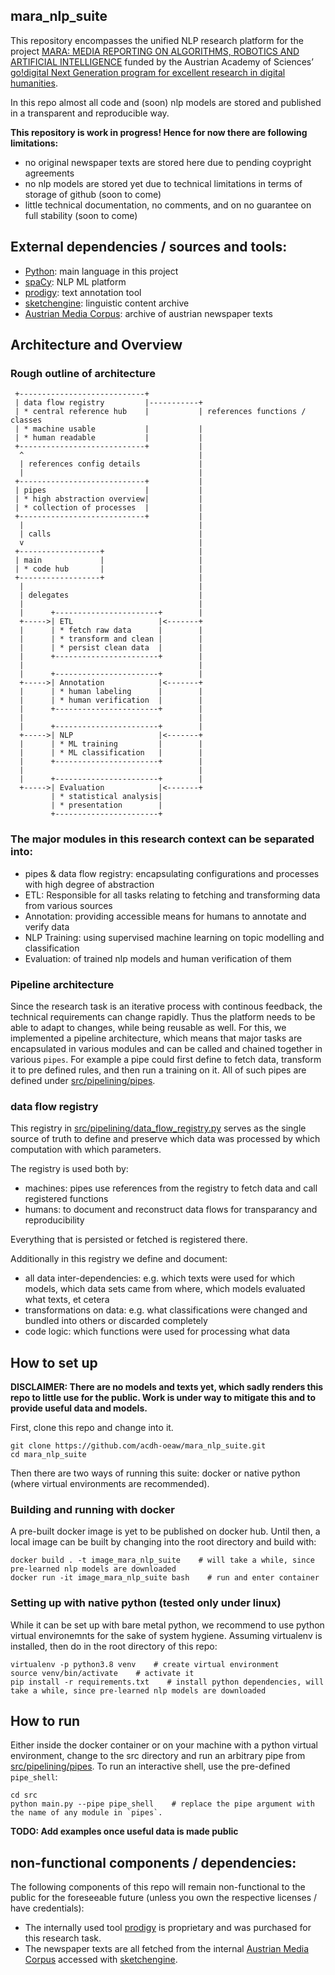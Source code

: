## mara_nlp_suite

This repository encompasses the unified NLP research platform for the project [MARA: MEDIA REPORTING ON ALGORITHMS, ROBOTICS AND ARTIFICIAL INTELLIGENCE](https://www.oeaw.ac.at/cmc/research/media-accountability-media-change-mamc/media-ethics-and-media-accountability/triple-a-algorithms-automation-accountability/media-reporting-on-algorithms-robotics-and-artificial-intelligence-representation-of-risks-and-responsibility-in-the-automation-debate-mara) funded by the Austrian Academy of Sciences’ [go!digital Next Generation program for excellent research in digital humanities](https://www.oeaw.ac.at/foerderungen/godigital/godigital-next-generation).

In this repo almost all code and (soon) nlp models are stored and published in a transparent and reproducible way.

**This repository is work in progress! Hence for now there are following limitations:**

* no original newspaper texts are stored here due to pending coypright agreements
* no nlp models are stored yet due to technical limitations in terms of storage of github (soon to come)
* little technical documentation, no comments, and on no guarantee on full stability (soon to come)


## External dependencies / sources and tools:

* [Python](https://www.python.org/): main language in this project
* [spaCy](https://spacy.io/): NLP ML platform
* [prodigy](http://prodi.gy/): text annotation tool
* [sketchengine](https://www.sketchengine.eu/): linguistic content archive
* [Austrian Media Corpus](https://www.oeaw.ac.at/acdh/tools/amc-austria-media-corpus): archive of austrian newspaper texts


## Architecture and Overview

### Rough outline of architecture

```
 +----------------------------+ 
 | data flow registry         |-----------+
 | * central reference hub    |           | references functions / classes
 | * machine usable           |           | 
 | * human readable           |           |
 +----------------------------+           |
  ^                                       |
  | references config details             |
  |                                       |
 +----------------------------+           |
 | pipes                      |           |
 | * high abstraction overview|           |
 | * collection of processes  |           |
 +----------------------------+           |
  |                                       |
  | calls                                 |
  v                                       |
 +------------------+                     |
 | main             |                     |
 | * code hub       |                     |
 +------------------+                     |
  |                                       |
  | delegates                             |
  |                                       |
  |      +-----------------------+        |
  +----->| ETL                   |<-------+
  |      | * fetch raw data      |        |
  |      | * transform and clean |        |
  |      | * persist clean data  |        |
  |      +-----------------------+        |
  |                                       |
  |      +-----------------------+        |
  +----->| Annotation            |<-------+
  |      | * human labeling      |        |
  |      | * human verification  |        |
  |      +-----------------------+        |
  |                                       |
  |      +-----------------------+        |
  +----->| NLP                   |<-------+
  |      | * ML training         |        |
  |      | * ML classification   |        |
  |      +-----------------------+        |
  |                                       |
  |      +-----------------------+        |
  +----->| Evaluation            |<-------+
         | * statistical analysis|
         | * presentation        |
         +-----------------------+
```

### The major modules in this research context can be separated into:
* pipes & data flow registry: encapsulating configurations and processes with high degree of abstraction
* ETL: Responsible for all tasks relating to fetching and transforming data from various sources
* Annotation: providing accessible means for humans to annotate and verify data
* NLP Training: using supervised machine learning on topic modelling and classification 
* Evaluation: of trained nlp models and human verification of them

### Pipeline architecture

Since the research task is an iterative process with continous feedback, the technical requirements can change rapidly. Thus the platform needs to be able to adapt to changes, while being reusable as well. For this, we implemented a pipeline architecture, which means that major tasks are encapsulated in various modules and can be called and chained together in various `pipes`. For example a pipe could first define to fetch data, transform it to pre defined rules, and then run a training on it. All of such pipes are defined under [src/pipelining/pipes](src/pipelining/pipes).

### data flow registry

This registry in [src/pipelining/data_flow_registry.py](src/pipelining/data_flow_registry.py) serves as the single source of truth to define and preserve which data was processed by which computation with which parameters. 

The registry is used both by:
* machines: pipes use references from the registry to fetch data and call registered functions
* humans: to document and reconstruct data flows for transparancy and reproducibility

Everything that is persisted or fetched is registered there. 

Additionally in this registry we define and document:
* all data inter-dependencies: e.g. which texts were used for which models, which data sets came from where, which models evaluated what texts, et cetera
* transformations on data: e.g. what classifications were changed and bundled into others or discarded completely
* code logic: which functions were used for processing what data


## How to set up

**DISCLAIMER: There are no models and texts yet, which sadly renders this repo to little use for the public. Work is under way to mitigate this and to provide useful data and models.**

First, clone this repo and change into it. 

```
git clone https://github.com/acdh-oeaw/mara_nlp_suite.git
cd mara_nlp_suite
```

Then there are two ways of running this suite: docker or native python (where virtual environments are recommended).

### Building and running with docker

A pre-built docker image is yet to be published on docker hub. Until then, a local image can be built by changing into the root directory and build with:
```
docker build . -t image_mara_nlp_suite    # will take a while, since pre-learned nlp models are downloaded
docker run -it image_mara_nlp_suite bash    # run and enter container
```

### Setting up with native python (tested only under linux)

While it can be set up with bare metal python, we recommend to use python virtual environemnts for the sake of system hygiene. 
Assuming virtualenv is installed, then do in the root directory of this repo:
```
virtualenv -p python3.8 venv    # create virtual environment
source venv/bin/activate    # activate it
pip install -r requirements.txt    # install python dependencies, will take a while, since pre-learned nlp models are downloaded
```

## How to run

Either inside the docker container or on your machine with a python virtual environment, change to the src directory and run an arbitrary pipe from [src/pipelining/pipes](src/pipelining/pipes). To run an interactive shell, use the pre-defined `pipe_shell`:
```
cd src
python main.py --pipe pipe_shell    # replace the pipe argument with the name of any module in `pipes`.
```

**TODO: Add examples once useful data is made public**

## non-functional components / dependencies:

The following components of this repo will remain non-functional to the public for the foreseeable future (unless you own the respective licenses / have credentials):

* The internally used tool [prodigy](http://prodi.gy/) is proprietary and was purchased for this research task.
* The newspaper texts are all fetched from the internal [Austrian Media Corpus](https://www.oeaw.ac.at/acdh/tools/amc-austria-media-corpus) accessed with [sketchengine](https://www.sketchengine.eu/).
